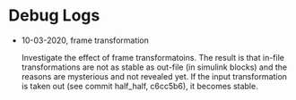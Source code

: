 # Debug Logs

* 10-03-2020, frame transformation

    Investigate the effect of frame transformatoins. The result is that in-file transformations are not as stable as out-file (in simulink blocks) and the reasons are mysterious and not revealed yet. If the input transformation is taken out (see commit half_half, c6cc5b6), it becomes stable.
